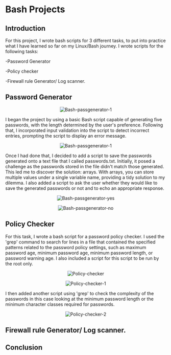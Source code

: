 # Bash Projects

## Introduction

For this project, I wrote  bash scripts for 3 different tasks, to put into practice what I have learned so far on my Linux/Bash journey. I wrote scripts for the following tasks:

-Password Generator

-Policy checker

-Firewall rule Generator/ Log scanner.


## Password Generator
<p align="center">
    <img src="https://github.com/anesum1/Bash-Projects/assets/119237115/f432266c-c867-4816-86bf-83a0dc6940cb" alt="Bash-passgenerator-1">
</p>
I began the project by using a basic Bash script capable of generating five passwords, with the length determined by the user's preference. Following that, I incorporated input validation into the script to detect incorrect entries, prompting the script to display an error message.

<p align="center">
    <img src="https://github.com/anesum1/Bash-Projects/assets/119237115/52f38cbf-06b3-40d6-8626-5fb8e590c9a6" alt="Bash-passgenerator-1">
</p>

Once I had done that, I decided to add a script to save the passwords generated onto a text file that I called passwords.txt. Initially, it posed a challenge as the passwords stored in the file didn't match those generated. This led me to discover the solution: arrays. With arrays, you can store multiple values under a single variable name, providing a tidy solution to my dilemma.  I also added a script to ask the user whether they would like to save the generated passwords or not and to echo an appropriate response.

<p align="center">
    <img src="https://github.com/anesum1/Bash-Projects/assets/119237115/32c4cfae-26bb-4696-9d4e-a44471df2f4b" alt="Bash-passgenerator-yes">
</p>

<p align="center">
    <img src="https://github.com/anesum1/Bash-Projects/assets/119237115/50df9c1a-97bb-4f60-8f55-9061a6e76be7" alt="Bash-passgenerator-no">
</p>


## Policy Checker
For this task, I wrote a bash script for a password policy checker. I used the 'grep' command to search for lines in a file  that contained the specified patterns related to the password policy settings, such as maximum password age, minimum password age, minimum password length, or password warning age. I also included a script for this script to be run by the root only. 

<p align="center">
    <img src="https://github.com/anesum1/Bash-Projects/assets/119237115/93717c83-5893-42eb-9e10-139797d177bd" alt="Policy-checker">
</p>

<p align="center">
    <img src="https://github.com/anesum1/Bash-Projects/assets/119237115/0f6b75c7-7dde-4ff6-aaeb-d7e50e4b9488" alt="Policy-checker-1">
</p>

I then added another script using 'grep' to check the complexity of the passwords in this case looking at the minimum password length or the minimum character classes required for passwords.

<p align="center">
    <img src="https://github.com/anesum1/Bash-Projects/assets/119237115/33c43d27-1a67-426f-8b2d-64317230667f" alt="Policy-checker-2">
</p>


## Firewall rule Generator/ Log scanner.



## Conclusion

